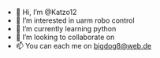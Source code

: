 - 👋 Hi, I’m @Katzo12
- 👀 I’m interested in uarm robo control
- 🌱 I’m currently learning python
- 💞️ I’m looking to collaborate on   
- 📫 You can each me on bigdog8@web.de

<!---
Katzo12/Katzo12 is a ✨ special ✨ repository because its `README.md` (this file) appears on your GitHub profile.
You can click the Preview link to take a look at your changes.
--->
